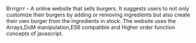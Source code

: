 Brrrgrrr - A online website that sells burgers. It suggests users to not only customize their
burgers by adding or removing ingredients but also create their own burger from the ingredients
in stock.
The website uses the Arrays,DoM manipulation,ES6 compatible and Higher order function concepts of javascript.
